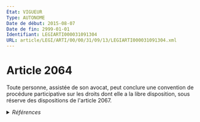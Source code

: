 ```yaml
---
État: VIGUEUR
Type: AUTONOME
Date de début: 2015-08-07
Date de fin: 2999-01-01
Identifiant: LEGIARTI000031091304
URL: article/LEGI/ARTI/00/00/31/09/13/LEGIARTI000031091304.xml
---
```


<h1>Article 2064</h1>

Toute personne, assistée de son avocat, peut conclure une convention de
procédure participative sur les droits dont elle a la libre disposition, sous
réserve des dispositions de l'article 2067.


<details>
  <summary><em>Références</em></summary>

  <h2>Articles faisant référence à l'article</h2>
  
  <ul>
    <li>
      <a href="https://legal.tricoteuses.fr//redirection/LEGIARTI000030982082?vers=git&vers=legifrance">LOI n° 2015-990 du 6 août 2015 pour la croissance, l'activité et l'égalité des chances économiques - article 258 PARTIELLEMENT_MODIF VIGUEUR, en vigueur depuis le 2015-08-08</a> MODIFIE source
    </li>
    <li>
      <a href="https://legal.tricoteuses.fr//redirection/LEGIARTI000006445718?vers=git&vers=legifrance">Code civil - article 2067 AUTONOME ABROGE, en vigueur du 1804-03-21 au 2011-09-01</a> CITATION cible
    </li>
    <li>
      <a href="https://legal.tricoteuses.fr//redirection/LEGIARTI000023276635?vers=git&vers=legifrance">Code civil - article 2067 AUTONOME VIGUEUR, en vigueur depuis le 2011-09-01</a> CITATION cible
    </li>
  </ul>
  
  <h2>Textes faisant référence à l'article</h2>
  
  <ul>
    <li>
      <a href="https://legal.tricoteuses.fr//redirection/JORFTEXT000000864834?vers=git&vers=legifrance">Loi n°72-626 du 5 juillet 1972 INSTITUANT UN JUGE DE L'EXECUTION ET RELATIVE A LA REFORME DE LA PROCEDURE CIVILE</a> CODIFICATION cible
    </li>
  </ul>
  
  <h2>Références faites par l'article</h2>
  
  <ul>
    <li>
      1972-07-05 CODIFICATION source <a href="https://legal.tricoteuses.fr//redirection/JORFTEXT000000864834?vers=git&vers=legifrance">Loi n°72-626 du 5 juillet 1972 INSTITUANT UN JUGE DE L'EXECUTION ET RELATIVE A LA REFORME DE LA PROCEDURE CIVILE</a>
    </li>
    <li>
      2015-08-06 MODIFIE cible <a href="https://legal.tricoteuses.fr//redirection/LEGIARTI000030982082?vers=git&vers=legifrance">LOI n° 2015-990 du 6 août 2015 pour la croissance, l'activité et l'égalité des chances économiques - article 258 PARTIELLEMENT_MODIF VIGUEUR, en vigueur depuis le 2015-08-08</a>
    </li>
    <li>
      2999-01-01 CITATION source <a href="https://legal.tricoteuses.fr//redirection/LEGIARTI000006445718?vers=git&vers=legifrance">Code civil - article 2067 AUTONOME ABROGE, en vigueur du 1804-03-21 au 2011-09-01</a>
    </li>
    <li>
      2999-01-01 CITATION cible <a href="https://legal.tricoteuses.fr//redirection/LEGIARTI000025181115?vers=git&vers=legifrance">Code de procédure civile - article 1529 AUTONOME MODIFIE, en vigueur du 2012-01-23 au 2016-05-26</a>
    </li>
  </ul>
</details>
